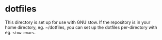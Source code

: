 # dotfiles

This directory is set up for use with GNU stow. If the repository is in your home directory, eg. ~/dotfiles, you can set up the dotfiles per-directory with eg. `stow emacs`.
